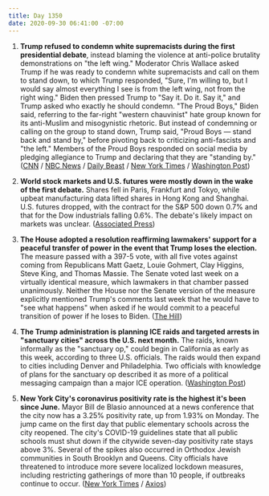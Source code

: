 ```yaml
---
title: Day 1350
date: 2020-09-30 06:41:00 -07:00
---
```


1. **Trump refused to condemn white supremacists during the first presidential debate**, instead blaming the violence at anti-police brutality demonstrations on "the left wing." Moderator Chris Wallace asked Trump if he was ready to condemn white supremacists and call on them to stand down, to which Trump responded, "Sure, I'm willing to, but I would say almost everything I see is from the left wing, not from the right wing." Biden then pressed Trump to "Say it. Do it. Say it," and Trump asked who exactly he should condemn. "The Proud Boys," Biden said, referring to the far-right "western chauvinist" hate group known for its anti-Muslim and misogynistic rhetoric. But instead of condemning or calling on the group to stand down, Trump said, "Proud Boys — stand back and stand by," before pivoting back to criticizing anti-fascists and "the left." Members of the Proud Boys responded on social media by pledging allegiance to Trump and declaring that they are "standing by." ([CNN](https://www.cnn.com/2020/09/30/politics/proud-boys-trump-white-supremacists-debate/index.html) / [NBC News](https://www.nbcnews.com/tech/tech-news/proud-boys-celebrate-after-trump-s-debate-call-out-n1241512) / [Daily Beast](https://www.thedailybeast.com/trump-refuses-to-condemn-white-supremacists-says-this-is-not-a-right-wing-problem) / [New York Times](https://www.nytimes.com/2020/09/29/us/trump-proud-boys-biden.html) / [Washington Post](https://www.washingtonpost.com/politics/debate-trump-biden/2020/09/30/722499a8-0274-11eb-b7ed-141dd88560ea_story.html))

2. **World stock markets and U.S. futures were mostly down in the wake of the first debate.** Shares fell in Paris, Frankfurt and Tokyo, while upbeat manufacturing data lifted shares in Hong Kong and Shanghai. U.S. futures dropped, with the contract for the S&P 500 down 0.7% and that for the Dow industrials falling 0.6%. The debate's likely impact on markets was unclear. ([Associated Press](https://apnews.com/article/virus-outbreak-joe-biden-donald-trump-financial-markets-hong-kong-533cd015d0f4bd3c44ca3013ac416596))

3. **The House adopted a resolution reaffirming lawmakers' support for a peaceful transfer of power in the event that Trump loses the election.** The measure passed with a 397-5 vote, with all five votes against coming from Republicans Matt Gaetz, Louie Gohmert, Clay Higgins, Steve King, and Thomas Massie. The Senate voted last week on a virtually identical measure, which lawmakers in that chamber passed unanimously. Neither the House nor the Senate version of the measure explicitly mentioned Trump's comments last week that he would have to "see what happens" when asked if he would commit to a peaceful transition of power if he loses to Biden. ([The Hill](https://thehill.com/homenews/house/518855-house-in-near-unanimous-vote-affirms-peaceful-transfer-of-power))

4. **The Trump administration is planning ICE raids and targeted arrests in "sanctuary cities" across the U.S. next month.** The raids, known informally as the "sanctuary op," could begin in California as early as this week, according to three U.S. officials. The raids would then expand to cities including Denver and Philadelphia. Two officials with knowledge of plans for the sanctuary op described it as more of a political messaging campaign than a major ICE operation. ([Washington Post](https://www.washingtonpost.com/immigration/trump-ice-raids-sanctuary-cities/2020/09/29/99aa17f0-0274-11eb-8879-7663b816bfa5_story.html))

5. **New York City's coronavirus positivity rate is the highest it's been since June.** Mayor Bill de Blasio announced at a news conference that the city now has a 3.25% positivity rate, up from 1.93% on Monday. The jump came on the first day that public elementary schools across the city reopened. The city's COVID-19 guidelines state that all public schools must shut down if the citywide seven-day positivity rate stays above 3%. Several of the spikes also occurred in Orthodox Jewish communities in South Brooklyn and Queens. City officials have threatened to introduce more severe localized lockdown measures, including restricting gatherings of more than 10 people, if outbreaks continue to occur. ([New York Times](https://www.nytimes.com/2020/09/29/nyregion/nyc-coronavirus-uptick.html) / [Axios](https://www.axios.com/new-york-city-coronavirus-positivity-rate-spike-670764d6-fbb0-4703-891a-f6cdcb98f9de.html))

